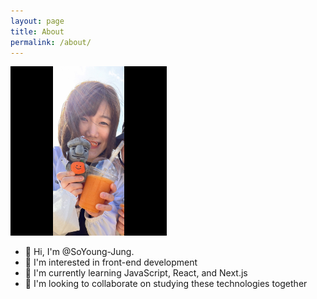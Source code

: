 ```yaml
---
layout: page
title: About
permalink: /about/
---
```


<img src='/images/me12_3.png' width='250px'>

- 👋 Hi, I'm @SoYoung-Jung.
- 👀 I'm interested in front-end development
- 🌱 I'm currently learning JavaScript, React, and Next.js
- 💞️ I'm looking to collaborate on studying these technologies together
